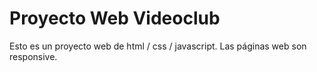 # Proyecto Web Videoclub
Esto es un proyecto web de html / css / javascript. Las páginas web son responsive.
